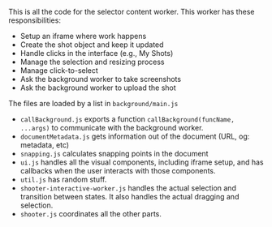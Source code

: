 This is all the code for the selector content worker.  This worker has these responsibilities:

- Setup an iframe where work happens
- Create the shot object and keep it updated
- Handle clicks in the interface (e.g., My Shots)
- Manage the selection and resizing process
- Manage click-to-select
- Ask the background worker to take screenshots
- Ask the background worker to upload the shot

The files are loaded by a list in `background/main.js`

- `callBackground.js` exports a function `callBackground(funcName, ...args)` to communicate with the background worker.
- `documentMetadata.js` gets information out of the document (URL, og: metadata, etc)
- `snapping.js` calculates snapping points in the document
- `ui.js` handles all the visual components, including iframe setup, and has callbacks when the user interacts with those components.
- `util.js` has random stuff.
- `shooter-interactive-worker.js` handles the actual selection and transition between states.  It also handles the actual dragging and selection.
- `shooter.js` coordinates all the other parts.
